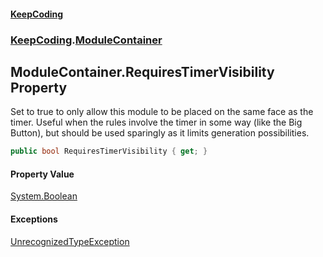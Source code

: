 #### [KeepCoding](index.md 'index')
### [KeepCoding](KeepCoding.md 'KeepCoding').[ModuleContainer](KeepCoding_ModuleContainer.md 'KeepCoding.ModuleContainer')
## ModuleContainer.RequiresTimerVisibility Property
Set to true to only allow this module to be placed on the same face as the timer. Useful when the rules involve the timer in some way (like the Big Button), but should be used sparingly as it limits generation possibilities.  
```csharp
public bool RequiresTimerVisibility { get; }
```
#### Property Value
[System.Boolean](https://docs.microsoft.com/en-us/dotnet/api/System.Boolean 'System.Boolean')
#### Exceptions
[UnrecognizedTypeException](KeepCoding_Internal_UnrecognizedTypeException.md 'KeepCoding.Internal.UnrecognizedTypeException')  
